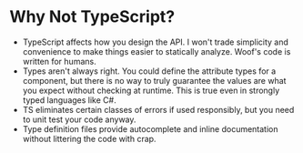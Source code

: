 # Why Not TypeScript?

- TypeScript affects how you design the API. I won't trade simplicity and convenience to make things easier to statically analyze. Woof's code is written for humans.
- Types aren't always right. You could define the attribute types for a component, but there is no way to truly guarantee the values are what you expect without checking at runtime. This is true even in strongly typed languages like C#.
- TS eliminates certain classes of errors if used responsibly, but you need to unit test your code anyway.
- Type definition files provide autocomplete and inline documentation without littering the code with crap.
